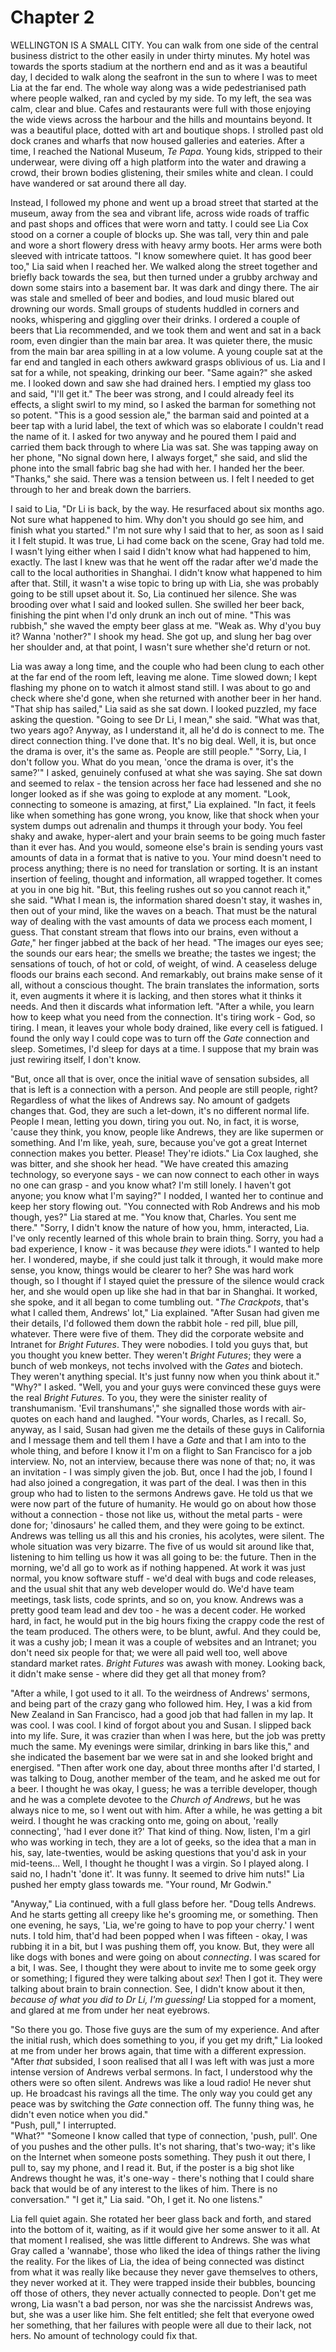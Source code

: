
# Chapter 2

<span class="firstLetter">W</span>ELLINGTON IS A SMALL CITY. You can walk from one side of the central business district to the other easily in under thirty minutes. My hotel was towards the sports stadium at the northern end and as it was a beautiful day, I decided to walk along the seafront in the sun to where I was to meet Lia at the far end. The whole way along was a wide pedestrianised path where people walked, ran and cycled by my side. To my left, the sea was calm, clear and blue. Cafes and restaurants were full with those enjoying the wide views across the harbour and the hills and mountains beyond. It was a beautiful place, dotted with art and boutique shops. I strolled past old dock cranes and wharfs that now housed galleries and eateries. After a time, I reached the National Museum, *Te Papa*. Young kids, stripped to their underwear, were diving off a high platform into the water and drawing a crowd, their brown bodies glistening, their smiles white and clean. I could have wandered or sat around there all day.

Instead, I followed my phone and went up a broad street that started at the museum, away from the sea and vibrant life, across wide roads of traffic and past shops and offices that were worn and tatty. I could see Lia Cox stood on a corner a couple of blocks up. She was tall, very thin and pale and wore a short flowery dress with heavy army boots. Her arms were both sleeved with intricate tattoos. "I know somewhere quiet. It has good beer too," Lia said when I reached her. We walked along the street together and briefly back towards the sea, but then turned under a grubby archway and down some stairs into a basement bar. It was dark and dingy there. The air was stale and smelled of beer and bodies, and loud music blared out drowning our words. Small groups of students huddled in corners and nooks, whispering and giggling over their drinks. I ordered a couple of beers that Lia recommended, and we took them and went and sat in a back room, even dingier than the main bar area. It was quieter there, the music from the main bar area spilling in at a low volume. A young couple sat at the far end and tangled in each others awkward grasps oblivious of us. Lia and I sat for a while, not speaking, drinking our beer. "Same again?" she asked me. I looked down and saw she had drained hers. I emptied my glass too and said, "I'll get it." The beer was strong, and I could already feel its effects, a slight swirl to my mind, so I asked the barman for something not so potent. "This is a good session ale," the barman said and pointed at a beer tap with a lurid label, the text of which was so elaborate I couldn't read the name of it. I asked for two anyway and he poured them I paid and carried them back through to where Lia was sat. She was tapping away on her phone, "No signal down here, I always forget," she said, and slid the phone into the small fabric bag she had with her. I handed her the beer. "Thanks," she said. There was a tension between us. I felt I needed to get through to her and break down the barriers.

I said to Lia, "Dr Li is back, by the way. He resurfaced about six months ago. Not sure what happened to him. Why don't you should go see him, and finish what you started." I'm not sure why I said that to her, as soon as I said it I felt stupid. It was true, Li had come back on the scene, Gray had told me. I wasn't lying either when I said I didn't know what had happened to him, exactly. The last I knew was that he went off the radar after we'd made the call to the local authorities in Shanghai. I didn't know what happened to him after that. Still, it wasn't a wise topic to bring up with Lia, she was probably going to be still upset about it. So, Lia continued her silence. She was brooding over what I said and looked sullen. She swilled her beer back, finishing the pint when I'd only drunk an inch out of mine. "This was rubbish," she waved the empty beer glass at me. "Weak as. Why d'you buy it? Wanna 'nother?" I shook my head. She got up, and slung her bag over her shoulder and, at that point, I wasn't sure whether she'd return or not. 

Lia was away a long time, and the couple who had been clung to each other at the far end of the room left, leaving me alone. Time slowed down; I kept flashing my phone on to watch it almost stand still. I was about to go and check where she'd gone, when she returned with another beer in her hand. 
    "That ship has sailed," Lia said as she sat down. I looked puzzled, my face asking the question. "Going to see Dr Li, I mean," she said. "What was that, two years ago? Anyway, as I understand it, all he'd do is connect to me. The direct connection thing. I've done that. It's no big deal. Well, it is, but once the drama is over, it's the same as. People are still people." 
    "Sorry, Lia, I don't follow you. What do you mean, 'once the drama is over, it's the same?'" I asked, genuinely confused at what she was saying. She sat down and seemed to relax - the tension across her face had lessened and she no longer looked as if she was going to explode at any moment.
    "Look, connecting to someone is amazing, at first," Lia explained. "In fact, it feels like when something has gone wrong, you know, like that shock when your system dumps out adrenalin and thumps it through your body. You feel shaky and awake, hyper-alert and your brain seems to be going much faster than it ever has. And you would, someone else's brain is sending yours vast amounts of data in a format that is native to you. Your mind doesn't need to process anything; there is no need for translation or sorting. It is an instant insertion of feeling, thought and information, all wrapped together. It comes at you in one big hit.
    "But, this feeling rushes out so you cannot reach it," she said. "What I mean is, the information shared doesn't stay, it washes in, then out of your mind, like the waves on a beach. That must be the natural way of dealing with the vast amounts of data we process each moment, I guess. That constant stream that flows into our brains, even without a *Gate*," her finger jabbed at the back of her head. "The images our eyes see; the sounds our ears hear; the smells we breathe; the tastes we ingest; the sensations of touch, of hot or cold, of weight, of wind. A ceaseless deluge floods our brains each second. And remarkably, out brains make sense of it all, without a conscious thought. The brain translates the information, sorts it, even augments it where it is lacking, and then stores what it thinks it needs. And then it discards what information left.
    "After a while, you learn how to keep what you need from the connection. It's tiring work - God, so tiring. I mean, it leaves your whole body drained, like every cell is fatigued. I found the only way I could cope was to turn off the *Gate* connection and sleep. Sometimes, I'd sleep for days at a time. I suppose that my brain was just rewiring itself, I don't know.

"But, once all that is over, once the initial wave of sensation subsides, all that is left is a connection with a person. And people are still people, right? Regardless of what the likes of Andrews say. No amount of gadgets changes that. God, they are such a let-down, it's no different normal life. People I mean, letting you down, tiring you out. No, in fact, it is worse, 'cause they think, you know, people like Andrews, they are like supermen or something. And I'm like, yeah, sure, because you've got a great Internet connection makes you better. Please! They're idiots." Lia Cox laughed, she was bitter, and she shook her head. "We have created this amazing technology, so everyone says - we can now connect to each other in ways no one can grasp - and you know what? I'm still lonely. I haven't got anyone; you know what I'm saying?" 
    I nodded, I wanted her to continue and keep her story flowing out. "You connected with Rob Andrews and his mob though, yes?" 
    Lia stared at me. "You know that, Charles. You sent me there." 
    "Sorry, I didn't know the nature of how you, hmm, interacted, Lia. I've only recently learned of this whole brain to brain thing. Sorry, you had a bad experience, I know - it was because *they* were idiots." I wanted to help her. I wondered, maybe, if she could just talk it through, it would make more sense, you know, things would be clearer to her? She was hard work though, so I thought if I stayed quiet the pressure of the silence would crack her, and she would open up like she had in that bar in Shanghai. It worked, she spoke, and it all began to come tumbling out.
    "*The Crackpots*, that's what I called them, Andrews' lot," Lia explained. "After Susan had given me their details, I'd followed them down the rabbit hole - red pill, blue pill, whatever. There were five of them. They did the corporate website and Intranet for *Bright Futures*. They were nobodies. I told you guys that, but you thought you knew better. They weren't *Bright Futures*; they were a bunch of web monkeys, not techs involved with the *Gates* and biotech. They weren't anything special. It's just funny now when you think about it." 
    "Why?" I asked. 
    "Well, you and your guys were convinced these guys were the real *Bright Futures*. To you, they were the sinister reality of transhumanism. 'Evil transhumans'," she signalled those words with air-quotes on each hand and laughed. "Your words, Charles, as I recall. So, anyway, as I said, Susan had given me the details of these guys in California and I message them and tell them I have a *Gate* and that I am into to the whole thing, and before I know it I'm on a flight to San Francisco for a job interview. No, not an interview, because there was none of that; no, it was an invitation - I was simply given the job. But, once I had the job, I found I had also joined a congregation, it was part of the deal. I was then in this group who had to listen to the sermons Andrews gave. He told us that we were now part of the future of humanity. He would go on about how those without a connection - those not like us, without the metal parts - were done for; 'dinosaurs' he called them, and they were going to be extinct. Andrews was telling us all this and his cronies, his acolytes, were silent. The whole situation was very bizarre. The five of us would sit around like that, listening to him telling us how it was all going to be: the future. Then in the morning, we'd all go to work as if nothing happened. At work it was just normal, you know software stuff - we'd deal with bugs and code releases, and the usual shit that any web developer would do. We'd have team meetings, task lists, code sprints, and so on, you know. Andrews was a pretty good team lead and dev too - he was a decent coder. He worked hard, in fact, he would put in the big hours fixing the crappy code the rest of the team produced. The others were, to be blunt, awful. And they could be, it was a cushy job; I mean it was a couple of websites and an Intranet; you don't need six people for that; we were all paid well too, well above standard market rates. *Bright Futures* was awash with money. Looking back, it didn't make sense - where did they get all that money from?

"After a while, I got used to it all. To the weirdness of Andrews' sermons, and being part of the crazy gang who followed him. Hey, I was a kid from New Zealand in San Francisco, had a good job that had fallen in my lap. It was cool. I was cool. I kind of forgot about you and Susan. I slipped back into my life. Sure, it was crazier than when I was here, but the job was pretty much the same. My evenings were similar, drinking in bars like this," and she indicated the basement bar we were sat in and she looked bright and energised. "Then after work one day, about three months after I'd started, I was talking to Doug, another member of the team, and he asked me out for a beer. I thought he was okay, I guess; he was a terrible developer, though and he was a complete devotee to the *Church of Andrews*, but he was always nice to me, so I went out with him. After a while, he was getting a bit weird. I thought he was cracking onto me, going on about, 'really connecting', 'had I ever done it?' That kind of thing. Now, listen, I'm a girl who was working in tech, they are a lot of geeks, so the idea that a man in his, say, late-twenties, would be asking questions that you'd ask in your mid-teens... Well, I thought he thought I was a virgin. So I played along. I said no, I hadn't 'done it'. It was funny. It seemed to drive him nuts!" Lia pushed her empty glass towards me. "Your round, Mr Godwin."

"Anyway," Lia continued, with a full glass before her. "Doug tells Andrews. And he starts getting all creepy like he's grooming me, or something. Then one evening, he says, 'Lia, we're going to have to pop your cherry.' I went nuts. I told him, that'd had been popped when I was fifteen - okay, I was rubbing it in a bit, but I was pushing them off, you know. But, they were all like dogs with bones and were going on about *connecting*. I was scared for a bit, I was. See, I thought they were about to invite me to some geek orgy or something; I figured they were talking about *sex*! Then I got it. They were talking about brain to brain connection. See, I didn't know about it then, *because of what you did to Dr Li, I'm guessing!* Lia stopped for a moment, and glared at me from under her neat eyebrows. 

"So there you go. Those five guys are the sum of my experience. And after the initial rush, which does something to you, if you get my drift," Lia looked at me from under her brows again, that time with a different expression. "After *that* subsided, I soon realised that all I was left with was just a more intense version of Andrews verbal sermons. In fact, I understood why the others were so often silent. Andrews was like a loud radio! He never shut up. He broadcast his ravings all the time. The only way you could get any peace was by switching the *Gate* connection off. The funny thing was, he didn't even notice when you did." \
    "Push, pull," I interrupted. \
    "What?" 
    "Someone I know called that type of connection, 'push, pull'. One of you pushes and the other pulls. It's not sharing, that's two-way; it's like on the Internet when someone posts something. They push it out there, I pull to, say my phone, and I read it. But, if the poster is a big shot like Andrews thought he was, it's one-way - there's nothing that I could share back that would be of any interest to the likes of him. There is no conversation."
    "I get it," Lia said. "Oh, I get it. No one listens."

Lia fell quiet again. She rotated her beer glass back and forth, and stared into the bottom of it, waiting, as if it would give her some answer to it all. At that moment I realised, she was little different to Andrews. She was what Gray called a 'wannabe', those who liked the idea of things rather the living the reality. For the likes of Lia, the idea of being connected was distinct from what it was really like because they never gave themselves to others, they never worked at it. They were trapped inside their bubbles, bouncing off those of others, they never actually connected to people. Don't get me wrong, Lia wasn't a bad person, nor was she the narcissist Andrews was, but, she was a user like him. She felt entitled; she felt that everyone owed her something, that her failures with people were all due to their lack, not hers. No amount of technology could fix that.